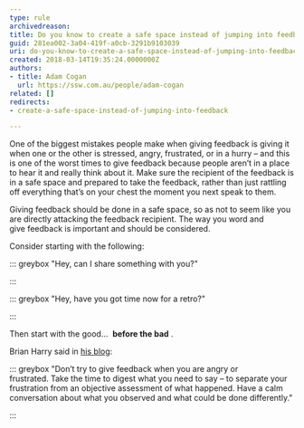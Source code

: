 ```yaml
---
type: rule
archivedreason: 
title: Do you know to create a safe space instead of jumping into feedback?
guid: 281ea002-3a04-419f-a0cb-3291b9103039
uri: do-you-know-to-create-a-safe-space-instead-of-jumping-into-feedback
created: 2018-03-14T19:35:24.0000000Z
authors:
- title: Adam Cogan
  url: https://ssw.com.au/people/adam-cogan
related: []
redirects:
- create-a-safe-space-instead-of-jumping-into-feedback

---
```


One of the biggest mistakes people make when giving feedback is giving it when one or the other is stressed, angry, frustrated, or in a hurry – and this is one of the worst times to give feedback because people aren’t in a place to hear it and really think about it. Make sure the recipient of the feedback is in a safe space and prepared to take the feedback, rather than just rattling off everything that’s on your chest the moment you next speak to them.

Giving feedback should be done in a safe space, so as not to seem like you are directly attacking the feedback recipient. The way you word and give feedback is important and should be considered.

Consider starting with the following:

::: greybox
"Hey, can I share something with you?"

:::


::: greybox
"Hey, have you got time now for a retro?"

:::

Then start with the good…  **before the bad** .


<!--endintro-->


Brian Harry said in [his blog](https&#58;//blogs.msdn.microsoft.com/bharry/2017/08/18/taking-feedback/):

::: greybox
"Don’t try to give feedback when you are angry or frustrated. Take the time to digest what you need to say – to separate your frustration from an objective assessment of what happened. Have a calm conversation about what you observed and what could be done differently."

:::
